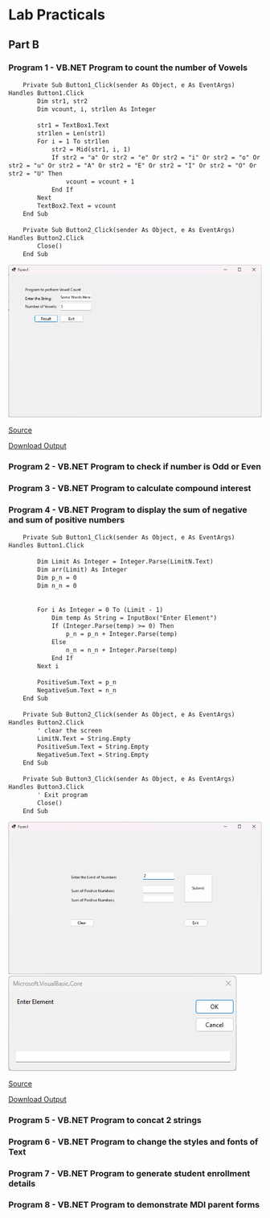 # Lab Practicals
## Part B
### Program 1 - VB.NET Program to count the number of Vowels

```vbnet
    Private Sub Button1_Click(sender As Object, e As EventArgs) Handles Button1.Click
        Dim str1, str2
        Dim vcount, i, str1len As Integer

        str1 = TextBox1.Text
        str1len = Len(str1)
        For i = 1 To str1len
            str2 = Mid(str1, i, 1)
            If str2 = "a" Or str2 = "e" Or str2 = "i" Or str2 = "o" Or str2 = "u" Or str2 = "A" Or str2 = "E" Or str2 = "I" Or str2 = "O" Or str2 = "U" Then
                vcount = vcount + 1
            End If
        Next
        TextBox2.Text = vcount
    End Sub

    Private Sub Button2_Click(sender As Object, e As EventArgs) Handles Button2.Click
        Close()
    End Sub
```

![Screenshot](screenshots/vowels.png)

[Source](https://github.com/sounddrill31/VowelCountApp/blob/main/source/VowelCountApp/Form1.vb)

[Download Output](https://github.com/sounddrill31/VowelCountApp/releases/download/12115653768/VowelCountApp-windows-latest-12115653768.zip)
### Program 2 - VB.NET Program to check if number is Odd or Even
### Program 3 - VB.NET Program to calculate compound interest
### Program 4 - VB.NET Program to display the sum of negative and sum of positive numbers 
```vbnet
    Private Sub Button1_Click(sender As Object, e As EventArgs) Handles Button1.Click

        Dim Limit As Integer = Integer.Parse(LimitN.Text)
        Dim arr(Limit) As Integer
        Dim p_n = 0
        Dim n_n = 0


        For i As Integer = 0 To (Limit - 1)
            Dim temp As String = InputBox("Enter Element")
            If (Integer.Parse(temp) >= 0) Then
                p_n = p_n + Integer.Parse(temp)
            Else
                n_n = n_n + Integer.Parse(temp)
            End If
        Next i

        PositiveSum.Text = p_n
        NegativeSum.Text = n_n
    End Sub

    Private Sub Button2_Click(sender As Object, e As EventArgs) Handles Button2.Click
        ' clear the screen
        LimitN.Text = String.Empty
        PositiveSum.Text = String.Empty
        NegativeSum.Text = String.Empty
    End Sub

    Private Sub Button3_Click(sender As Object, e As EventArgs) Handles Button3.Click
        ' Exit program
        Close()
    End Sub
```

![Screenshot](screenshots/sumnum.png)
![Screenshot of Popup](screenshots/sumnumpopup.png)

[Source](https://github.com/sounddrill31/SumNum_Winforms/blob/main/SumNum/Form1.vb)

[Download Output](https://github.com/sounddrill31/SumNum_Winforms/releases/download/11983858383/SumNum-windows-latest-11983858383.zip)
### Program 5 - VB.NET Program to concat 2 strings
### Program 6 - VB.NET Program to change the styles and fonts of Text
### Program 7 - VB.NET Program to generate student enrollment details
### Program 8 - VB.NET Program to demonstrate MDI parent forms
